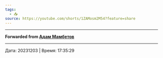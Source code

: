 ```yaml
---
tags:
  - 📥
source: https://youtube.com/shorts/1ZAMosm2M54?feature=share
---
```


***

**Forwarded from [Адам Мамбетов](https://t.me/Adammambetov)**

---

Дата: 20231203 | Время: 17:35:29
